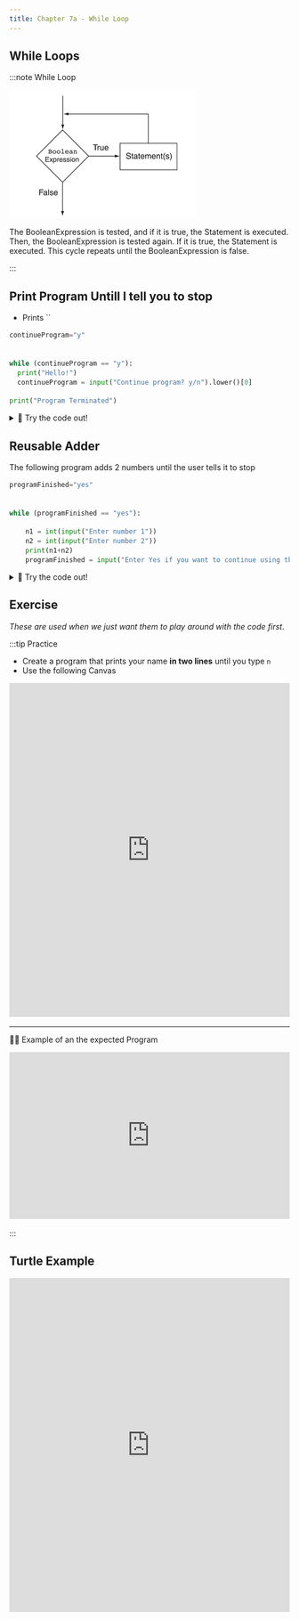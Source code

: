 ```yaml
---
title: Chapter 7a - While Loop
---
```


## While Loops
:::note While Loop

![](../../static/img/2022-06-07-22-46-00.png)

The BooleanExpression is tested, and if it is true, the Statement is executed. Then, the BooleanExpression is tested again. If it is true, the Statement is executed. This cycle repeats until the BooleanExpression is false.

:::

## Print Program Untill I tell you to stop

- Prints ``

```python
continueProgram="y"


while (continueProgram == "y"):
  print("Hello!")
  continueProgram = input("Continue program? y/n").lower()[0]
  
print("Program Terminated")
```


<details>
<summary>
🧪 Try the code out! 
</summary>

<iframe src="https://trinket.io/embed/python/0071632291" width="100%" height="600" frameborder="0" marginwidth="0" marginheight="0" allowfullscreen></iframe>

</details>




## Reusable Adder

The following program adds 2 numbers until the user tells it to stop

```python
programFinished="yes"


while (programFinished == "yes"):

    n1 = int(input("Enter number 1"))
    n2 = int(input("Enter number 2"))
    print(n1+n2)
    programFinished = input("Enter Yes if you want to continue using the calculator or No otherwise").lower()
```


<details>
<summary>
🧪 Try the code out! 
</summary>


<iframe src="https://trinket.io/embed/python/0e65658c48" width="100%" height="600" frameborder="0" marginwidth="0" marginheight="0" allowfullscreen></iframe>

</details>

## Exercise


*These are used when we just want them to play around with the code first.*

:::tip Practice

- Create a program that prints your name **in two lines** until you type `n`
- Use the following Canvas

<iframe src="https://trinket.io/embed/python/e653f4fffe" width="100%" height="600" frameborder="0" marginwidth="0" marginheight="0" allowfullscreen></iframe>


***

🙋‍♀️ Example of an the expected Program

<iframe src="https://trinket.io/embed/python/992f77470b?outputOnly=true&start=result" width="100%" height="300" frameborder="0" marginwidth="0" marginheight="0" allowfullscreen></iframe>


:::


## Turtle Example

<iframe src="https://trinket.io/embed/python/51e6cfaf75" width="100%" height="600" frameborder="0" marginwidth="0" marginheight="0" allowfullscreen></iframe>



